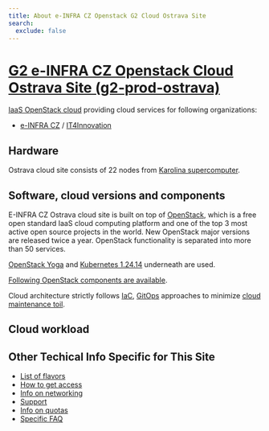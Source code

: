 ```yaml
---
title: About e-INFRA CZ Openstack G2 Cloud Ostrava Site
search:
  exclude: false
---
```


# [G2 e-INFRA CZ Openstack Cloud Ostrava Site (g2-prod-ostrava)](https://ostrava.openstack.cloud.e-infra.cz/)

[IaaS OpenStack cloud](https://ostrava.openstack.cloud.e-infra.cz/) providing cloud services for following organizations:

 - [e-INFRA CZ](https://www.e-infra.cz/en) / [IT4Innovation](https://www.it4i.cz/en)


## Hardware

Ostrava cloud site consists of 22 nodes from [Karolina supercomputer](../../../supercomputing/karolina/compute-nodes/#cloud-compute-node).

## Software, cloud versions and components

E-INFRA CZ Ostrava cloud site is built on top of [OpenStack](https://www.openstack.org/), which is a free open standard IaaS cloud computing platform
and one of the top 3 most active open source projects in the world. New OpenStack major versions are
released twice a year. OpenStack functionality is separated into more than 50 services.


[OpenStack Yoga](https://www.openstack.org/software/yoga/) and [Kubernetes 1.24.14](https://kubernetes.io/blog/2022/05/03/kubernetes-1-24-release-announcement/) underneath are used.


[Following OpenStack components are available](./openstack-components.md).

Cloud architecture strictly follows [IaC](https://en.wikipedia.org/wiki/Infrastructure_as_code), [GitOps](https://opengitops.dev/) approaches to minimize [cloud maintenance toil](https://sre.google/workbook/eliminating-toil/).

## Cloud workload


## Other Techical Info Specific for This Site

 * [List of flavors](./flavors.md)
 * [How to get access](./get-access.md)
 * [Info on networking](./networking.md)
 * [Support](./get-support.md)
 * [Info on quotas](./quota-limits.md)
 * [Specific FAQ](./faq.md)
